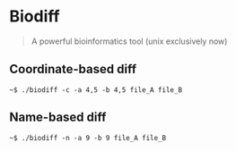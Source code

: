 # Biodiff
> A powerful bioinformatics tool (unix exclusively now)

## Coordinate-based diff

```
~$ ./biodiff -c -a 4,5 -b 4,5 file_A file_B
```

## Name-based diff

```
~$ ./biodiff -n -a 9 -b 9 file_A file_B
```
